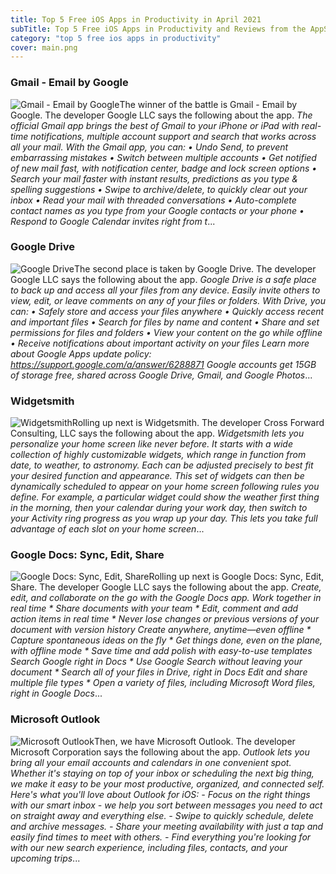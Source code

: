 ```yaml
---
title: Top 5 Free iOS Apps in Productivity in April 2021
subTitle: Top 5 Free iOS Apps in Productivity and Reviews from the AppStore in April 2021.
category: "top 5 free ios apps in productivity"
cover: main.png
---
```


### Gmail - Email by Google

![Gmail - Email by Google](https://is4-ssl.mzstatic.com/image/thumb/Purple124/v4/fc/35/e0/fc35e045-593e-ea75-b88e-e4288549d48c/contsched.bwcdikze.png/100x100bb.png)The winner of the battle is Gmail - Email by Google. The developer Google LLC says the following about the app. _The official Gmail app brings the best of Gmail to your iPhone or iPad with real-time notifications, multiple account support and search that works across all your mail.  With the Gmail app, you can: • Undo Send, to prevent embarrassing mistakes • Switch between multiple accounts • Get notified of new mail fast, with notification center, badge and lock screen options • Search your mail faster with instant results, predictions as you type & spelling suggestions • Swipe to archive/delete, to quickly clear out your inbox • Read your mail with threaded conversations • Auto-complete contact names as you type from your Google contacts or your phone • Respond to Google Calendar invites right from t_...

### Google Drive

![Google Drive](https://is4-ssl.mzstatic.com/image/thumb/Purple124/v4/9b/5f/34/9b5f340c-dadd-0ec1-bdc3-4a4ec1ea3d0a/AppIcon-0-0-1x_U007emarketing-0-0-0-6-0-0-sRGB-0-0-0-GLES2_U002c0-512MB-85-220-0-0.png/100x100bb.png)The second place is taken by Google Drive. The developer Google LLC says the following about the app. _Google Drive is a safe place to back up and access all your files from any device. Easily invite others to view, edit, or leave comments on any of your files or folders.  With Drive, you can:  • Safely store and access your files anywhere • Quickly access recent and important files • Search for files by name and content • Share and set permissions for files and folders • View your content on the go while offline • Receive notifications about important activity on your files  Learn more about Google Apps update policy: https://support.google.com/a/answer/6288871  Google accounts get 15GB of storage free, shared across Google Drive, Gmail, and Google Photos_...

### Widgetsmith

![Widgetsmith](https://is3-ssl.mzstatic.com/image/thumb/Purple125/v4/bd/2b/65/bd2b657d-e064-cb4a-4719-f26b5d2b0ae3/AppIcon-0-1x_U007emarketing-0-4-0-sRGB-85-220.png/100x100bb.png)Rolling up next is Widgetsmith. The developer Cross Forward Consulting, LLC says the following about the app. _Widgetsmith lets you personalize your home screen like never before.    It starts with a wide collection of highly customizable widgets, which range in function from date, to weather, to astronomy.  Each can be adjusted precisely to best fit your desired function and appearance.    This set of widgets can then be dynamically scheduled to appear on your home screen following rules you define.  For example, a particular widget could show the weather first thing in the morning, then your calendar during your work day, then switch to your Activity ring progress as you wrap up your day.  This lets you take full advantage of each slot on your home screen_...

### Google Docs: Sync, Edit, Share

![Google Docs: Sync, Edit, Share](https://is5-ssl.mzstatic.com/image/thumb/Purple114/v4/2b/dc/dc/2bdcdcee-88af-4c38-eaf5-38803c42d452/contsched.wlszoufo.png/100x100bb.png)Rolling up next is Google Docs: Sync, Edit, Share. The developer Google LLC says the following about the app. _Create, edit, and collaborate on the go with the Google Docs app.   Work together in real time * Share documents with your team * Edit, comment and add action items in real time  * Never lose changes or previous versions of your document with version history   Create anywhere, anytime—even offline  * Capture spontaneous ideas on the fly * Get things done, even on the plane, with offline mode  * Save time and add polish with easy-to-use templates   Search Google right in Docs  * Use Google Search without leaving your document  * Search all of your files in Drive, right in Docs   Edit and share multiple file types  * Open a variety of files, including Microsoft Word files, right in Google Docs_...

### Microsoft Outlook

![Microsoft Outlook](https://is4-ssl.mzstatic.com/image/thumb/Purple124/v4/86/f7/59/86f759f9-2b7b-07de-02bd-9f6847c60adb/AppIcon-outlook.prod-0-1x_U007emarketing-0-7-0-85-220.png/100x100bb.png)Then, we have Microsoft Outlook. The developer Microsoft Corporation says the following about the app. _Outlook lets you bring all your email accounts and calendars in one convenient spot. Whether it's staying on top of your inbox or scheduling the next big thing, we make it easy to be your most productive, organized, and connected self.  Here's what you'll love about Outlook for iOS:  - Focus on the right things with our smart inbox - we help you sort between messages you need to act on straight away and everything else.  - Swipe to quickly schedule, delete and archive messages.  - Share your meeting availability with just a tap and easily find times to meet with others.  - Find everything you're looking for with our new search experience, including files, contacts, and your upcoming trips_...

